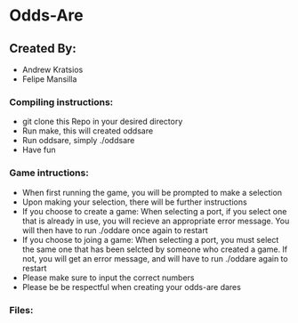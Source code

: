 # Odds-Are

## Created By:

* Andrew Kratsios
* Felipe Mansilla

### Compiling instructions:

- git clone this Repo in your desired directory
- Run make, this will created oddsare
- Run oddsare, simply ./oddsare
- Have fun

### Game intructions:

- When first running the game, you will be prompted to make a selection
- Upon making your selection, there will be further instructions
- If you choose to create a game: When selecting a port, if you select one that is already in use, you will recieve an appropriate error message. You will then have to run ./oddare once again to restart
- If you choose to joing a game: When selecting a port, you must select the same one that has been selcted by someone who created a game. If not, you will get an error message, and will have to run ./oddare again to restart
- Please make sure to input the correct numbers
- Please be be respectful when creating your odds-are dares

### Files:

